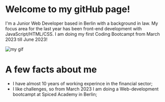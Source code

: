 # Welcome to my gitHub page!
I'm a Junior Web Developer based in Berlin with a background in law. My focus area for the last year has been front-end development with JavaScript/HTML/CSS. I am doing my first Coding Bootcampt from March 2023 till June 2023!

<picture>
 <source media="(prefers-color-scheme: dark)" srcset="[YOUR-DARKMODE-IMAGE](https://media3.giphy.com/media/CuuSHzuc0O166MRfjt/giphy.gif?cid=ecf05e47uo9cios9ejssxwqma7z08gng5p87nvewrf08ajm4&rid=giphy.gif&ct=g)">
 <source media="(prefers-color-scheme: light)" srcset="Y[OUR-LIGHTMODE-IMAGE](https://media3.giphy.com/media/CuuSHzuc0O166MRfjt/giphy.gif?cid=ecf05e47uo9cios9ejssxwqma7z08gng5p87nvewrf08ajm4&rid=giphy.gif&ct=g)">
 <img alt="my gif" src="https://media3.giphy.com/media/CuuSHzuc0O166MRfjt/giphy.gif?cid=ecf05e47uo9cios9ejssxwqma7z08gng5p87nvewrf08ajm4&rid=giphy.gif&ct=g">
</picture>


# A few facts about me
- I have almost 10 years of working experince in the financial sector;
- I like challenges,  so from March 2023 I am doing a Web-development bootcampt at Spiced Academy in Berlin;
